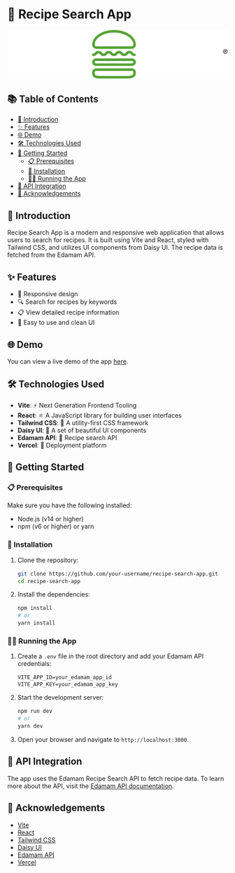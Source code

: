 # 🍲 Recipe Search App

![Logo](https://raw.githubusercontent.com/soumojit622/recipe-app/b588bd8b5aa92dfa007620ca79d0821353db903d/public/dark.svg)

## 📚 Table of Contents

- [📖 Introduction](#introduction)
- [✨ Features](#features)
- [🌐 Demo](#demo)
- [🛠️ Technologies Used](#technologies-used)
- [🚀 Getting Started](#getting-started)
  - [📋 Prerequisites](#prerequisites)
  - [💾 Installation](#installation)
  - [🏃‍♂️ Running the App](#running-the-app)
- [🔗 API Integration](#api-integration)
- [🙏 Acknowledgements](#acknowledgements)

## 📖 Introduction

Recipe Search App is a modern and responsive web application that allows users to search for recipes. It is built using Vite and React, styled with Tailwind CSS, and utilizes UI components from Daisy UI. The recipe data is fetched from the Edamam API.

## ✨ Features

- 📱 Responsive design
- 🔍 Search for recipes by keywords
- 📋 View detailed recipe information
- 🧹 Easy to use and clean UI

## 🌐 Demo

You can view a live demo of the app [here](https://recipe-app-vert-eight.vercel.app/).

## 🛠️ Technologies Used

- **Vite**: ⚡ Next Generation Frontend Tooling
- **React**: ⚛️ A JavaScript library for building user interfaces
- **Tailwind CSS**: 🎨 A utility-first CSS framework
- **Daisy UI**: 🌼 A set of beautiful UI components
- **Edamam API**: 🍴 Recipe search API
- **Vercel**: 🚀 Deployment platform

## 🚀 Getting Started

### 📋 Prerequisites

Make sure you have the following installed:

- Node.js (v14 or higher)
- npm (v6 or higher) or yarn

### 💾 Installation

1. Clone the repository:
    ```bash
    git clone https://github.com/your-username/recipe-search-app.git
    cd recipe-search-app
    ```

2. Install the dependencies:
    ```bash
    npm install
    # or
    yarn install
    ```

### 🏃‍♂️ Running the App

1. Create a `.env` file in the root directory and add your Edamam API credentials:
    ```env
    VITE_APP_ID=your_edamam_app_id
    VITE_APP_KEY=your_edamam_app_key
    ```

2. Start the development server:
    ```bash
    npm run dev
    # or
    yarn dev
    ```

3. Open your browser and navigate to `http://localhost:3000`.

## 🔗 API Integration

The app uses the Edamam Recipe Search API to fetch recipe data. To learn more about the API, visit the [Edamam API documentation](https://developer.edamam.com/edamam-docs-recipe-api).

## 🙏 Acknowledgements

- [Vite](https://vitejs.dev/)
- [React](https://reactjs.org/)
- [Tailwind CSS](https://tailwindcss.com/)
- [Daisy UI](https://daisyui.com/)
- [Edamam API](https://developer.edamam.com/)
- [Vercel](https://vercel.com/)
